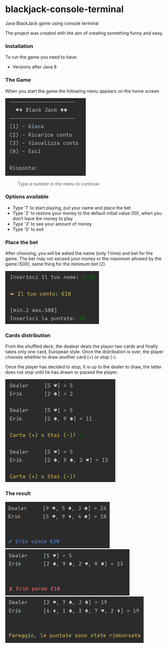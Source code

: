 # blackjack-console-terminal
Java BlackJack game using console terminal

The project was created with the aim of creating something funny and easy.

### Installation
To run the game you need to have:
* Versions after Java 8

### The Game
When you start the game the following menu appears on the home screen

![menu](./media/screenshot_menu.png)

>Type a number in the menu to continue

### Options available
  * Type '1' to start playing, put your name and place the bet
  * Type '2' to restore your money to the default initial value (10), when you don’t have the money to play
  * Type '3' to see your amount of money
  * Type '0' to exit

### Place the bet

After choosing, you will be asked the name (only 1 time) and bet for the game. 
The bet may not exceed your money or the maximum allowed by the game (500), same thing for the minimum bet (2).

![data](./media/screenshot_data.png)

### Cards distribution

From the shuffled deck, the dealear deals the player two cards and finally takes only one card, European style. 
Once the distribution is over, the player chooses whether to draw another card (+) or stop (-). 

Once the player has decided to stop, it is up to the dealer to draw, the latter does not stop until he has drawn or passed the player.

![game](./media/screenshot_game.png)

### The result

![win](./media/screenshot_win.png) ![lose](./media/screenshot_lose.png) ![draw](./media/screenshot_draw.png)

